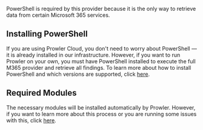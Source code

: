 PowerShell is required by this provider because it is the only way to retrieve data from certain Microsoft 365 services.

## Installing PowerShell

If you are using Prowler Cloud, you don't need to worry about PowerShell — it is already installed in our infrastructure.
However, if you want to run Prowler on your own, you must have PowerShell installed to execute the full M365 provider and retrieve all findings.
To learn more about how to install PowerShell and which versions are supported, click [here](../../getting-started/requirements.md#supported-powershell-versions).

## Required Modules

The necessary modules will be installed automatically by Prowler.
However, if you want to learn more about this process or you are running some issues with this, click [here](../../getting-started/requirements.md#needed-powershell-modules).
